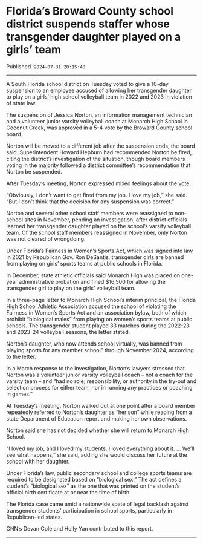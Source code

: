 # Florida’s Broward County school district suspends staffer whose transgender daughter played on a girls’ team

Published :`2024-07-31 20:15:48`

---

A South Florida school district on Tuesday voted to give a 10-day suspension to an employee accused of allowing her transgender daughter to play on a girls’ high school volleyball team in 2022 and 2023 in violation of state law.

The suspension of Jessica Norton, an information management technician and a volunteer junior varsity volleyball coach at Monarch High School in Coconut Creek, was approved in a 5-4 vote by the Broward County school board.

Norton will be moved to a different job after the suspension ends, the board said. Superintendent Howard Hepburn had recommended Norton be fired, citing the district’s investigation of the situation, though board members voting in the majority followed a district committee’s recommendation that Norton be suspended.

After Tuesday’s meeting, Norton expressed mixed feelings about the vote.

“Obviously, I don’t want to get fired from my job. I love my job,” she said. “But I don’t think that the decision for any suspension was correct.”

Norton and several other school staff members were reassigned to non-school sites in November, pending an investigation, after district officials learned her transgender daughter played on the school’s varsity volleyball team. Of the school staff members reassigned in November, only Norton was not cleared of wrongdoing.

Under Florida’s Fairness in Women’s Sports Act, which was signed into law in 2021 by Republican Gov. Ron DeSantis, transgender girls are banned from playing on girls’ sports teams at public schools in Florida.

In December, state athletic officials said Monarch High was placed on one-year administrative probation and fined $16,500 for allowing the transgender girl to play on the girls’ volleyball team.

In a three-page letter to Monarch High School’s interim principal, the Florida High School Athletic Association accused the school of violating the Fairness in Women’s Sports Act and an association bylaw, both of which prohibit “biological males” from playing on women’s sports teams at public schools. The transgender student played 33 matches during the 2022-23 and 2023-24 volleyball seasons, the letter stated.

Norton’s daughter, who now attends school virtually, was banned from playing sports for any member school” through November 2024, according to the letter.

In a March response to the investigation, Norton’s lawyers stressed that Norton was a volunteer junior varsity volleyball coach – not a coach for the varsity team – and “had no role, responsibility, or authority in the try-out and selection process for either team, nor in running any practices or coaching in games.”

At Tuesday’s meeting, Norton walked out at one point after a board member repeatedly referred to Norton’s daughter as “her son” while reading from a state Department of Education report and making her own observations.

Norton said she has not decided whether she will return to Monarch High School.

“I loved my job, and I loved my students. I loved everything about it. … We’ll see what happens,” she said, adding she would discuss her future at the school with her daughter.

Under Florida’s law, public secondary school and college sports teams are required to be designated based on “biological sex.” The act defines a student’s “biological sex” as the one that was printed on the student’s official birth certificate at or near the time of birth.

The Florida case came amid a nationwide spate of legal backlash against transgender students’ participation in school sports, particularly in Republican-led states.

CNN’s Devan Cole and Holly Yan contributed to this report.

---

